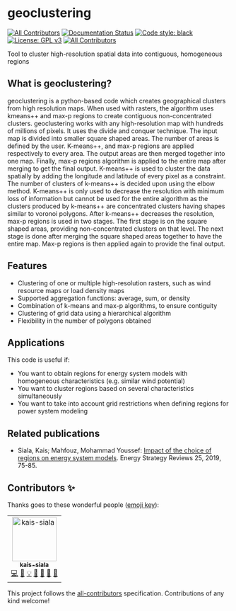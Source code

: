 # geoclustering
[![All Contributors](https://img.shields.io/badge/all_contributors-1-orange.svg?style=flat-square)](#contributors)
[![Documentation Status](https://readthedocs.org/projects/geoclustering/badge/?version=latest)](http://geoclustering.readthedocs.io/en/latest/?badge=latest)
[![Code style: black](https://img.shields.io/badge/code%20style-black-000000.svg)](https://github.com/psf/black)
[![License: GPL v3](https://img.shields.io/badge/License-GPLv3-blue.svg)](https://www.gnu.org/licenses/gpl-3.0)
[![All Contributors](https://img.shields.io/badge/all_contributors-2-orange.svg?style=flat-square)](#contributors)

Tool to cluster high-resolution spatial data into contiguous, homogeneous regions

## What is geoclustering?
geoclustering is a python-based code which creates geographical clusters from high resolution maps. When used with rasters, the algorithm uses kmeans++ and max-p regions to create contiguous non-concentrated clusters. geoclustering works with any high-resolution map with hundreds of millions of pixels.
It uses the divide and conquer technique. The input map is divided into smaller square shaped areas. The number of areas is defined by the user. K-means++, and max-p regions are applied respectively to every area. The output areas are then merged together into one map. Finally, max-p regions algorithm is applied to the entire map after merging to get the final output.
K-means++ is used to cluster the data spatially by adding the longitude and latitude of every pixel as a constraint. The number of clusters of k-means++ is decided upon using the elbow method. K-means++ is only used to decrease the resolution with minimum loss of information but cannot be used for the entire algorithm as the clusters produced by k-means++ are concentrated clusters having shapes similar to voronoi polygons.
After k-means++ decreases the resolution, max-p regions is used in two stages. The first stage is on the square shaped areas, providing non-concentrated clusters on that level. The next stage is done after merging the square shaped areas together to have the entire map. Max-p regions is then applied again to provide the final output.

## Features
* Clustering of one or multiple high-resolution rasters, such as wind resource maps or load density maps
* Supported aggregation functions: average, sum, or density
* Combination of k-means and max-p algorithms, to ensure contiguity
* Clustering of grid data using a hierarchical algorithm
* Flexibility in the number of polygons obtained

## Applications
This code is useful if:

* You want to obtain regions for energy system models with homogeneous characteristics (e.g. similar wind potential)
* You want to cluster regions based on several characteristics simultaneously
* You want to take into account grid restrictions when defining regions for power system modeling

## Related publications

* Siala, Kais; Mahfouz, Mohammad Youssef: [Impact of the choice of regions on energy system models](https://doi.org/10.1016/j.esr.2019.100362). Energy Strategy Reviews 25, 2019, 75-85.

## Contributors ✨

Thanks goes to these wonderful people ([emoji key](https://allcontributors.org/docs/en/emoji-key)):

<!-- ALL-CONTRIBUTORS-LIST:START - Do not remove or modify this section -->
<!-- prettier-ignore -->
<table>
  <tr>
    <td align="center"><a href="https://github.com/kais-siala"><img src="https://avatars2.githubusercontent.com/u/21306297?v=4" width="100px;" alt="kais-siala"/><br /><sub><b>kais-siala</b></sub></a><br /><a href="https://github.com/tum-ens/geoclustering/commits?author=kais-siala" title="Code">💻</a> <a href="https://github.com/tum-ens/geoclustering/commits?author=kais-siala" title="Documentation">📖</a> <a href="#example-kais-siala" title="Examples">💡</a> <a href="#ideas-kais-siala" title="Ideas, Planning, & Feedback">🤔</a> <a href="#maintenance-kais-siala" title="Maintenance">🚧</a> <a href="#review-kais-siala" title="Reviewed Pull Requests">👀</a> <a href="#talk-kais-siala" title="Talks">📢</a></td>
  </tr>
</table>

<!-- ALL-CONTRIBUTORS-LIST:END -->

This project follows the [all-contributors](https://github.com/all-contributors/all-contributors) specification. Contributions of any kind welcome!